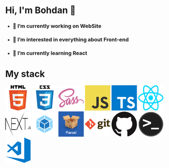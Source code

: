 <h1> Hi, I'm Bohdan 👋 </h1>
<ul>
  <li> <h3>🔭 I’m currently working <b> on WebSite</h3> </b> </li>
  <li> <h3>👀 I’m interested in  <b> everything about Front-end</h3> </b> </li>
  <li> <h3>🌱 I’m currently learning  <b> React</h3> </b> </li>
</ul>

<h1>My stack </h1>

<div>
  <img class="image" src="html.png" width="80" height="80"> 
  <img src="css.png" width="80" height="80"> 
  <img src="sass.png" width="80" height="80"> 
  <img src="javascript.png" width="80" height="80">
  <img src="typescript-icon.png" width="80" height="80">
  <img src="react.png" width="80" height="80">
  <img src="nextjs.png" width="80" height="80">
  <img src="webpack.png" width="80" height="80">
  <img src="parcel.png" width="80" height="80">
  <img src="git.png" width="80" height="80">
  <img src="github.png" width="80" height="80">
  <img src="terminal.png" width="80" height="80">
  <img src="visual-studio-code.png" width="80" height="80">
</div>
